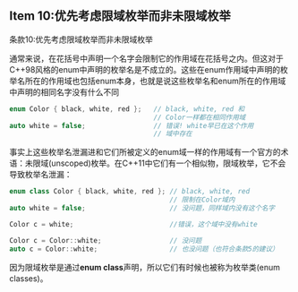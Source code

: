 ## Item 10:优先考虑限域枚举而非未限域枚举
条款10:优先考虑限域枚举而非未限域枚举

通常来说，在花括号中声明一个名字会限制它的作用域在花括号之内。但这对于C++98风格的enum中声明的枚举名是不成立的。这些在enum作用域中声明的枚举名所在的作用域也包括enum本身，也就是说这些枚举名和enum所在的作用域中声明的相同名字没有什么不同
```cpp
enum Color { black, white, red };   // black, white, red 和
                                    // Color一样都在相同作用域
auto white = false;                 // 错误! white早已在这个作用
                                    // 域中存在
```
事实上这些枚举名泄漏进和它们所被定义的enum域一样的作用域有一个官方的术语：未限域(unscoped)枚举。在C++11中它们有一个相似物，限域枚举，它不会导致枚举名泄漏：
```cpp
enum class Color { black, white, red }; // black, white, red
                                        // 限制在Color域内
auto white = false;                     // 没问题，同样域内没有这个名字

Color c = white;                        //错误，这个域中没有white

Color c = Color::white;                 // 没问题
auto c = Color::white;                  // 也没问题（也符合条款5的建议）
```
因为限域枚举是通过**enum class**声明，所以它们有时候也被称为枚举类(enum classes)。
